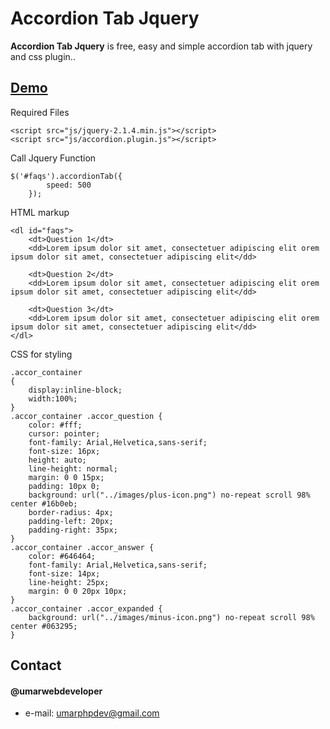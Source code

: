 Accordion Tab Jquery
======

**Accordion Tab Jquery** is free, easy and simple accordion tab with jquery and css plugin..

## [Demo](http://umarwebdeveloper.github.io/accordion-tab-jquery/)

Required Files
```
<script src="js/jquery-2.1.4.min.js"></script>
<script src="js/accordion.plugin.js"></script>
```

Call Jquery Function
```
$('#faqs').accordionTab({
		speed: 500
	});
```

HTML markup
```
<dl id="faqs">
    <dt>Question 1</dt>
    <dd>Lorem ipsum dolor sit amet, consectetuer adipiscing elit orem ipsum dolor sit amet, consectetuer adipiscing elit</dd>
    
    <dt>Question 2</dt>
    <dd>Lorem ipsum dolor sit amet, consectetuer adipiscing elit orem ipsum dolor sit amet, consectetuer adipiscing elit</dd>
    
    <dt>Question 3</dt>
    <dd>Lorem ipsum dolor sit amet, consectetuer adipiscing elit orem ipsum dolor sit amet, consectetuer adipiscing elit</dd>
</dl>
```

CSS for styling
```
.accor_container
{
	display:inline-block;
	width:100%;
}
.accor_container .accor_question {
    color: #fff;
    cursor: pointer;
    font-family: Arial,Helvetica,sans-serif;
    font-size: 16px;
    height: auto;
    line-height: normal;
    margin: 0 0 15px;
    padding: 10px 0;
	background: url("../images/plus-icon.png") no-repeat scroll 98% center #16b0eb;
    border-radius: 4px;
    padding-left: 20px;
    padding-right: 35px;
}
.accor_container .accor_answer {
    color: #646464;
    font-family: Arial,Helvetica,sans-serif;
    font-size: 14px;
    line-height: 25px;
    margin: 0 0 20px 10px;
}
.accor_container .accor_expanded {
    background: url("../images/minus-icon.png") no-repeat scroll 98% center #063295;
}
```

## Contact
#### @umarwebdeveloper
* e-mail: [umarphpdev@gmail.com](mailto:umarphpdev@gmail.com)

